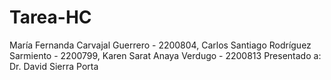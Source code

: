 # Tarea-HC
María Fernanda Carvajal Guerrero - 2200804, Carlos Santiago Rodríguez Sarmiento - 2200799, Karen Sarat Anaya Verdugo - 2200813
Presentado a: Dr. David Sierra Porta
